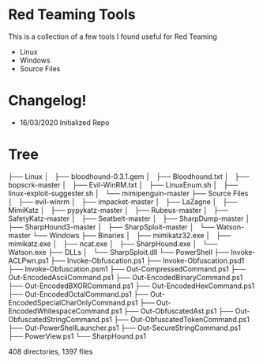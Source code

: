 # Red Teaming Tools

This is a collection of a few tools I found useful for Red Teaming

  - Linux
  - Windows
  - Source Files

# Changelog!

  - 16/03/2020 Initialized Repo

# Tree

├── Linux
│   ├── bloodhound-0.3.1.gem
│   ├── Bloodhound.txt
│   ├── bopscrk-master
│   ├── Evil-WinRM.txt
│   ├── LinuxEnum.sh
│   ├── linux-exploit-suggester.sh
│   └── mimipenguin-master
├── Source Files
│   ├── evil-winrm
│   ├── impacket-master
│   ├── LaZagne
│   ├── MimiKatz
│   ├── pypykatz-master
│   ├── Rubeus-master
│   ├── SafetyKatz-master
│   ├── Seatbelt-master
│   ├── SharpDump-master
│   ├── SharpHound3-master
│   ├── SharpSploit-master
│   └── Watson-master
└── Windows
    ├── Binaries
    │   ├── mimikatz32.exe
    │   ├── mimikatz.exe
    │   ├── ncat.exe
    │   ├── SharpHound.exe
    │   └── Watson.exe
    ├── DLLs
    │   └── SharpSploit.dll
    └── PowerShell
        ├── Invoke-ACLPwn.ps1
        ├── Invoke-Obfuscation.ps1
        ├── Invoke-Obfuscation.psd1
        ├── Invoke-Obfuscation.psm1
        ├── Out-CompressedCommand.ps1
        ├── Out-EncodedAsciiCommand.ps1
        ├── Out-EncodedBinaryCommand.ps1
        ├── Out-EncodedBXORCommand.ps1
        ├── Out-EncodedHexCommand.ps1
        ├── Out-EncodedOctalCommand.ps1
        ├── Out-EncodedSpecialCharOnlyCommand.ps1
        ├── Out-EncodedWhitespaceCommand.ps1
        ├── Out-ObfuscatedAst.ps1
        ├── Out-ObfuscatedStringCommand.ps1
        ├── Out-ObfuscatedTokenCommand.ps1
        ├── Out-PowerShellLauncher.ps1
        ├── Out-SecureStringCommand.ps1
        ├── PowerView.ps1
        └── SharpHound.ps1

408 directories, 1397 files
